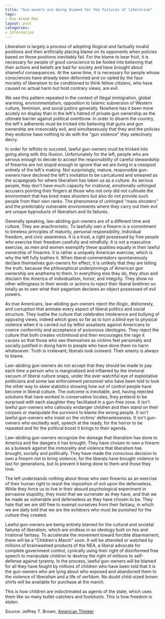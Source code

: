 ```yaml
---
title: "Gun-owners are being blamed for the failures of liberalism"
tags:
- One Armed Man
layout: post
categories:
- Information
---
```


Liberalism is largely a process of adopting illogical and factually invalid positions and then artificially placing blame on its opponents when policies based on those positions inevitably fail. For the blame to bear fruit, it is necessary for people of good conscience to be fooled into believing that their actions and beliefs are bad for society and have brought about shameful consequences. At the same time, it is necessary for people whose consciences have already been deformed and co-opted by the faux morality of liberalism to be conditioned to think fellow citizens, who have caused no actual harm but hold contrary views, are evil.

We see this pattern repeated in the context of illegal immigration, global warming, environmentalism, opposition to Islamic subversion of Western culture, feminism, and social justice generally. Nowhere has it been more acutely on display than in the left's hatred of private gun ownership as the ultimate barrier against political overthrow. In order to disarm the country, the left's adherents must be tricked into believing that guns and gun ownership are irrevocably evil, and simultaneously that they and the policies they endorse have nothing to do with the "gun violence" they selectively decry.

In order for leftists to succeed, lawful gun-owners must be tricked into going along with this illusion. Unfortunately for the left, people who are serious enough to decide to accept the responsibility of careful stewardship of firearms are not stupid enough to ignore that we are living in a cesspool entirely of the left's making. Not surprisingly, mature, responsible gun-owners have declined the left's invitation to be caricatured and smeared as the scapegoats for where liberalism has taken us as a culture. As serious people, they don't have much capacity for irrational, emotionally unhinged accusers pointing their fingers at those who not only did not cultivate the environment that has bred mass shooters but also do not provide such people from their own ranks. The phenomena of unhinged "mass shooters" and the predictably vulnerable environments where they carry out their evil are unique byproducts of liberalism and its failures.

Generally speaking, law-abiding gun-owners are of a different time and culture. They are anachronistic. To lawfully own a firearm is a commitment to timeless principles of maturity, personal responsibility, individual freedom, and civic awareness. It is a trust, a right possessed by free people who exercise their freedom carefully and mindfully. It is not a masculine exercise, as men and women exemplify these qualities equally in their lawful ownership of firearms. It is rather a uniquely American exercise, which is why the left fully loathes it. When liberal commentators spontaneously declare themselves gun-owners for effect, it is unlikely that they are telling the truth, because the philosophical underpinnings of American gun ownership are anathema to them. In everything else they do, they shun and disclaim the America of individualism, honor, and integrity. They show no other willingness in their words or actions to reject their liberal brethren so totally as to own what their paganism declares an object possessed of evil powers.

As true Americans, law-abiding gun-owners reject the illogic, dishonesty, and corruption that animate every aspect of liberal politics and social structure. They loathe the culture that celebrates intolerance and bullying of opposing views, indeed which goes so far as to turn a blind eye to physical violence when it is carried out by leftist assailants against Americans to coerce conformity and acceptance of poisonous ideologies. They reject the culture that both creates victimhood and then encourages the rage it causes so that those who see themselves as victims feel personally and socially justified in doing harm to people who have done them no harm whatsoever. Truth is irrelevant; liberals look outward. Their enemy is always to blame.

Law-abiding gun-owners do not accept that they should be made to pay each time a person who is marginalized and inflamed by the immoral vacuum of liberal culture snaps, under the ever watchful eye of exploitative politicians and some law enforcement personnel who have been told to look the other way to skew statistics showing how out of control people have become in liberal culture. The outcome is inevitable, and, having rejected solutions that have worked in conservative locales, they pretend to be surprised with each slaughter they facilitated in a gun-free zone. It isn't lawful gun-owners who callously endanger children and then stand on their corpses or manipulate the survivors to blame the wrong people. It isn't lawful gun-owners who insist on the victims' defenselessness. It isn't gun-owners who excitedly wait, speech at the ready, for the horror to be repeated and for the political boost it brings to their agenda.

Law-abiding gun-owners recognize the damage that liberalism has done to America and the dangers it has brought. They have chosen to own a firearm as a bulwark against the immorality and violence that liberalism has brought, socially and politically. They have made the conscious decision to own a firearm not to bring violence, for the liberals have brought violence to last for generations, but to prevent it being done to them and those they love.

The left understands nothing about those who own firearms as an exercise of their human right to resist the imposition of evil upon the defenseless. While they force us to live in their absurd psychological experiment in pervasive stupidity, they insist that we surrender as they have, and that we be made as vulnerable and defenseless as they have chosen to be. They hate that we are still free to exempt ourselves from their fantasy, in which we are daily told that we are the evildoers who must be punished for the culture they created.

Lawful gun-owners are being entirely blamed for the cultural and societal failures of liberalism, which are endless in an ideology built on lies and irrational fantasy. To accelerate the movement toward forcible disarmament, there will be a "Children's March" soon. It will be attended or watched by millions of brainwashed products of the NEA, a liberal advocate for complete government control, cynically using their right of disinformed free speech to manipulate children to destroy the right of millions to self-defense against tyranny. In the process, lawful gun-owners will be blamed for all they have fought by millions of children who have been told that it is the gun-owners who are lying about who exposed and abandoned them to the violence of liberalism and a life of serfdom. No doubt child-sized brown shirts will be available for purchase at the march.

This is how children are indoctrinated as agents of the state, which uses them like so many bullet-catchers and footstools. This is how freedom is stolen.

Source: Jeffrey T. Brown, [American Thinker](https://www.americanthinker.com/articles/2018/03/gunowners_are_being_blamed_for_the_failures_of_liberalism_.html)